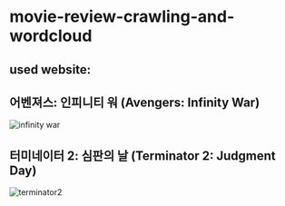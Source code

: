 # movie-review-crawling-and-wordcloud  
## used website: 

## 어벤져스: 인피니티 워 (Avengers: Infinity War)  
![infinity war](https://user-images.githubusercontent.com/29765855/84463763-af625c00-acad-11ea-9e5b-30d807bf47af.png)  


## 터미네이터 2: 심판의 날 (Terminator 2: Judgment Day)
![terminator2](https://user-images.githubusercontent.com/29765855/84463880-05370400-acae-11ea-82c6-b880584e57e8.png)  

